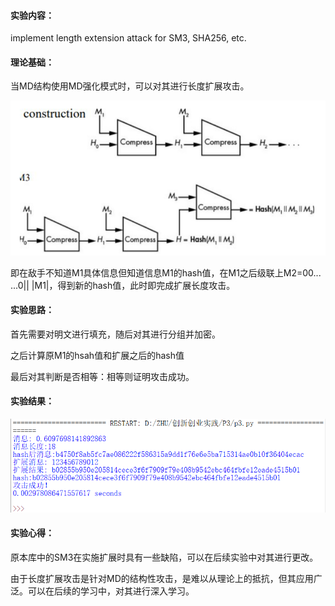 #### 实验内容：
implement length extension attack for SM3, SHA256, etc.
#### 理论基础：
当MD结构使用MD强化模式时，可以对其进行长度扩展攻击。

![images](https://github.com/Azzzting/homework-group-48/blob/main/Project3/img/2.png)

即在敌手不知道M1具体信息但知道信息M1的hash值，在M1之后级联上M2=00... ...0|| |M1|，得到新的hash值，此时即完成扩展长度攻击。

#### 实验思路：
首先需要对明文进行填充，随后对其进行分组并加密。

之后计算原M1的hsah值和扩展之后的hash值

最后对其判断是否相等：相等则证明攻击成功。
#### 实验结果：
![images](https://github.com/Azzzting/homework-group-48/blob/main/Project3/img/1.png)
#### 实验心得：
原本库中的SM3在实施扩展时具有一些缺陷，可以在后续实验中对其进行更改。

由于长度扩展攻击是针对MD的结构性攻击，是难以从理论上的抵抗，但其应用广泛。可以在后续的学习中，对其进行深入学习。
